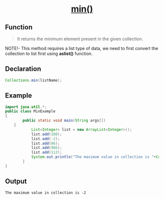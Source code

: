 <h1 align="center"><a href="#">min() </a></h1>


## Function

>It returns the minimum element present in the given collection.


NOTE!- This method requires a list type of data, we need to first convert the collection to list first using <b>aslist()</b> function.

## Declaration

```java
Collections.min(listName);
```

## Example

```java
import java.util.*;  
public class MinExample 
{  
    	public static void main(String args[])
	{         
        	List<Integer> list = new ArrayList<Integer>();  
        	list.add(100);  
        	list.add(-2);  
        	list.add(86);  
        	list.add(986);  
        	list.add(112);    
        	System.out.println("The maximum value in collection is "+Collections.min(list));  
    	}  
}  
```

## Output

```
The maximum value in collection is -2
```
